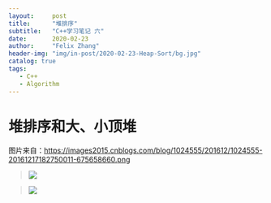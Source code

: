 ```yaml
---
layout:     post
title:      "堆排序"
subtitle:   "C++学习笔记 六"
date:       2020-02-23
author:     "Felix Zhang"
header-img: "img/in-post/2020-02-23-Heap-Sort/bg.jpg"
catalog: true
tags:
   - C++
   - Algorithm
---
```


# 堆排序和大、小顶堆

图片来自：https://images2015.cnblogs.com/blog/1024555/201612/1024555-20161217182750011-675658660.png



> <img src="http://chart.googleapis.com/chart?cht=tx&chl=\Large x=\frac{1}{2}" style="border:none;">

> <img src="http://www.forkosh.com/mathtex.cgi? \Large x=\frac{-b\pm\sqrt{b^2-4ac}}{2a}">

